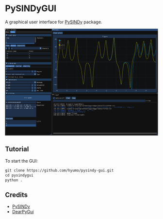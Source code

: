 
# PySINDyGUI

A graphical user interface for [PySINDy](https://github.com/dynamicslab/pysindy) package.

![Snapshot](./images/snapshot.png)

## Tutorial

To start the GUI:
```
git clone https://github.com/hyumo/pysindy-gui.git
cd pysindygui
python .
```
## Credits
- [PySINDy](https://github.com/dynamicslab/pysindy)
- [DearPyGui](https://github.com/hoffstadt/DearPyGui)